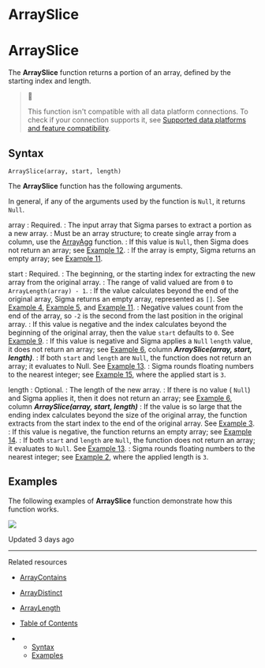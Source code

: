 # ArraySlice

# ArraySlice

The **ArraySlice** function returns a portion of an array, defined by the starting index and length.

> 📘
>
> This function isn't compatible with all data platform connections. To check if your connection supports it, see [Supported data platforms and feature compatibility](/docs/region-warehouse-and-feature-support#supported-data-platforms-and-feature-compatibility).

## Syntax

`ArraySlice(array, start, length)`

The **ArraySlice** function has the following arguments.

In general, if any of the arguments used by the function is `Null`, it returns `Null`.

array
:   Required.
:   The input array that Sigma parses to extract a portion as a new array.
:   Must be an array structure; to create single array from a column, use the [ArrayAgg](/docs/arrayagg) function.
:   If this value is `Null`, then Sigma does not return an array; see [Example 12](#examples).
:   If the array is empty, Sigma returns an empty array; see [Example 11](#examples).

start
:   Required.
:   The beginning, or the starting index for extracting the new array from the original array.
:   The range of valid valued are from `0` to `ArrayLength(array) - 1`.
:   If the value calculates beyond the end of the original array, Sigma returns an empty array, represented as `[]`. See [Example 4](#examples), [Example 5](#examples), and [Example 11](#examples).
:   Negative values count from the end of the array, so `-2` is the second from the last position in the original array.
:   If this value is negative and the index calculates beyond the beginning of the original array, then the value `start` defaults to `0`. See [Example 9](#examples).
:   If this value is negative and Sigma applies a `Null` `length` value, it does not return an array; see [Example 6](#examples), column ***ArraySlice(array, start, length)***.
:   If both `start` and `length` are `Null`, the function does not return an array; it evaluates to Null. See  [Example 13](#examples).
:   Sigma rounds floating numbers to the nearest integer; see [Example 15](#examples), where the applied start is `3`.

length
:   Optional.
:   The length of the new array.
:   If there is no value ( `Null`) and Sigma applies it, then it does not return an array; see [Example 6](#examples), column ***ArraySlice(array, start, length)***
:   If the value is so large that the ending index calculates beyond the size of the original array, the function extracts from the start index to the end of the original array. See [Example 3](#examples).
:   If this value is negative, the function returns an empty array; see [Example 14](#examples).
:   If both `start` and `length` are `Null`, the function does not return an array; it evaluates to  `Null`. See  [Example 13](#examples).
:   Sigma rounds floating numbers to the nearest integer; see [Example 2](#examples), where the applied length is `3`.

## Examples

The following examples of **ArraySlice** function demonstrate how this function works.

![](https://files.readme.io/38dec82-image.png)

Updated 3 days ago

---

Related resources

* [ArrayContains](/docs/arraycontains)
* [ArrayDistinct](/docs/arraydistinct)
* [ArrayLength](/docs/arraylength)

* [Table of Contents](#)
* + [Syntax](#syntax)
  + [Examples](#examples)